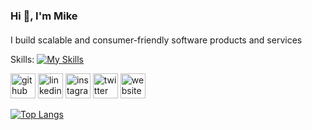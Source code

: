 ### Hi 👋, I'm Mike
#### 
I build scalable and consumer-friendly software products and services 

Skills: [![My Skills](https://skills.thijs.gg/icons?i=js,html,css,react,java,python,dart,go,c,cpp,matlab)](https://skills.thijs.gg) 


[<img src='https://cdn.jsdelivr.net/npm/simple-icons@3.0.1/icons/github.svg' alt='github' height='40'>](https://github.com/MichaelMireku)  [<img src='https://cdn.jsdelivr.net/npm/simple-icons@3.0.1/icons/linkedin.svg' alt='linkedin' height='40'>](https://www.linkedin.com/in/michael-mireku-121a71201/)  [<img src='https://cdn.jsdelivr.net/npm/simple-icons@3.0.1/icons/instagram.svg' alt='instagram' height='40'>](https://www.instagram.com/mike1111k/)  [<img src='https://cdn.jsdelivr.net/npm/simple-icons@3.0.1/icons/twitter.svg' alt='twitter' height='40'>](https://twitter.com/mike11111k)  [<img src='https://cdn.jsdelivr.net/npm/simple-icons@3.0.1/icons/icloud.svg' alt='website' height='40'>](mikemireku.com)  

[![Top Langs](https://github-readme-stats.vercel.app/api/top-langs/?username=MichaelMireku)](https://github.com/anuraghazra/github-readme-stats)

